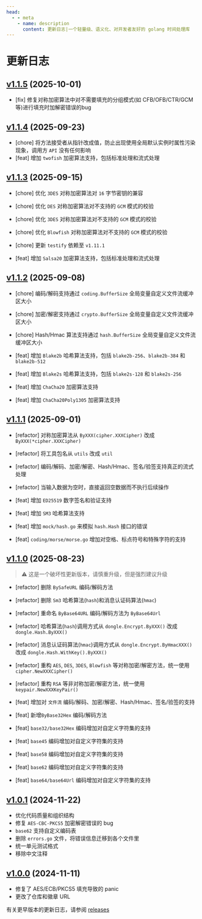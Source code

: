 ```yaml
---
head:
  - - meta
    - name: description
      content: 更新日志|一个轻量级、语义化、对开发者友好的 golang 时间处理库
---
```


# 更新日志
## [v1.1.5](https://github.com/dromara/dongle/compare/v1.1.4...v1.1.5) (2025-10-01)

* [fix] 修复对称加密算法中对不需要填充的分组模式(如 CFB/OFB/CTR/GCM 等)进行填充时加解密错误的bug

## [v1.1.4](https://github.com/dromara/dongle/compare/v1.1.3...v1.1.4) (2025-09-23)

* [chore] 将方法接受者从指针改成值，防止出现使用全局默认实例时属性污染现象，调用方 `API` 没有任何影响
* [feat] 增加 `twofish` 加密算法支持，包括标准处理和流式处理

## [v1.1.3](https://github.com/dromara/dongle/compare/v1.1.2...v1.1.3) (2025-09-15)

* [chore] 优化 `3DES` 对称加密算法对 `16` 字节密钥的兼容
* [chore] 优化 `DES` 对称加密算法对不支持的 `GCM` 模式的校验
* [chore] 优化 `3DES` 对称加密算法对不支持的 `GCM` 模式的校验
* [chore] 优化 `Blowfish` 对称加密算法对不支持的 `GCM` 模式的校验
* [chore] 更新 `testify` 依赖至 `v1.11.1` 

* [feat] 增加 `Salsa20` 加密算法支持，包括标准处理和流式处理

## [v1.1.2](https://github.com/dromara/dongle/compare/v1.1.1...v1.1.2) (2025-09-08)

* [chore] 编码/解码支持通过 `coding.BufferSize` 全局变量自定义文件流缓冲区大小
* [chore] 加密/解密支持通过 `crypto.BufferSize` 全局变量自定义文件流缓冲区大小
* [chore] Hash/Hmac 算法支持通过 `hash.BufferSize` 全局变量自定义文件流缓冲区大小

* [feat] 增加 `Blake2b` 哈希算法支持，包括 `blake2b-256`、`blake2b-384` 和 `blake2b-512`
* [feat] 增加 `Blake2s` 哈希算法支持，包括 `blake2s-128` 和 `blake2s-256`
* [feat] 增加 `ChaCha20` 加密算法支持
* [feat] 增加 `ChaCha20Poly1305` 加密算法支持

## [v1.1.1](https://github.com/dromara/dongle/compare/v1.1.0...v1.1.1) (2025-09-01)

* [refactor] 对称加密算法从 `ByXXX(cipher.XXXCipher)` 改成 `ByXXX(*cipher.XXXCipher)`
* [refactor] 将工具包名从 `utils` 改成 `util`
* [refactor] 编码/解码、加密/解密、Hash/Hmac、签名/验签支持真正的流式处理
* [refactor] 当输入数据为空时，直接返回空数据而不执行后续操作

* [feat] 增加 `ED25519` 数字签名和验证支持
* [feat] 增加 `SM3` 哈希算法支持
* [feat] 增加 `mock/hash.go` 来模拟 `hash.Hash` 接口的错误
* [feat] `coding/morse/morse.go` 增加对空格、标点符号和特殊字符的支持

## [v1.1.0](https://github.com/dromara/dongle/compare/v1.0.1...v1.1.0) (2025-08-23)
> ⚠️ 这是一个破坏性更新版本，请慎重升级，但是强烈建议升级

* [refactor] 删除 `BySafeURL` 编码/解码方法
* [refactor] 删除 `Sm3` 哈希算法(`hash`)和消息认证码算法(`hmac`)
* [refactor] 重命名 `ByBase64URL` 编码/解码方法为 `ByBase64Url`
* [refactor] 哈希算法(`hash`)调用方式从 `dongle.Encrypt.ByXXX()` 改成 `dongle.Hash.ByXXX()`
* [refactor] 消息认证码算法(`hmac`)调用方式从 `dongle.Encrypt.ByHmacXXX()` 改成 `dongle.Hash.WithKey().ByXXX()`
* [refactor] 重构 `AES`, `DES`, `3DES`, `Blowfish` 等对称加密/解密方法，统一使用 `cipher.NewXXXCipher()`
* [refactor] 重构 `RSA` 等非对称加密/解密方法，统一使用 `keypair.NewXXXKeyPair()`

* [feat] 增加对 `文件流` 编码/解码、加密/解密、Hash/Hmac、签名/验签的支持
* [feat] 新增`ByBase32Hex` 编码/解码方法
* [feat] `base32/base32Hex` 编码增加对自定义字符集的支持
* [feat] `base45` 编码增加对自定义字符集的支持
* [feat] `base58` 编码增加对自定义字符集的支持
* [feat] `base62` 编码增加对自定义字符集的支持
* [feat] `base64/base64Url` 编码增加对自定义字符集的支持

## [v1.0.1](https://github.com/dromara/dongle/compare/v1.0.0...v1.0.1) (2024-11-22)

* 优化代码质量和组织结构
* 修复 `AES-CBC-PKCS5` 加密解密错误的 bug
* `base62` 支持自定义编码表
* 删除 `errors.go` 文件，将错误信息迁移到各个文件里
* 统一单元测试格式
* 移除中文注释

## [v1.0.0](https://github.com/dromara/carbon/compare/v0.2.8...v1.0.0) (2024-11-11)

- 修复了 AES/ECB/PKCS5 填充导致的 panic 
- 更改了仓库和徽章 URL

有关更早版本的更新日志，请参阅 <a href="https://github.com/dromara/dongle/releases" target="_blank" rel="noreferrer">releases</a>